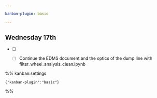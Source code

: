 ```yaml
---

kanban-plugin: basic

---
```


## Wednesday 17th

- [ ] * [ ] Continue the EDMS document and the optics of the dump line with filter_wheel_analysis_clean.ipynb




%% kanban:settings
```
{"kanban-plugin":"basic"}
```
%%